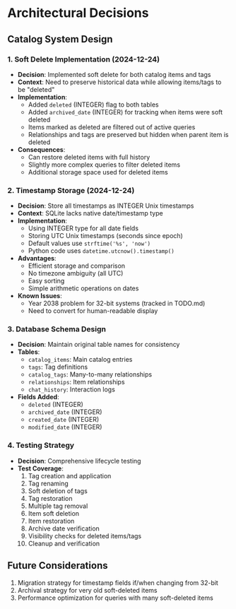 # Architectural Decisions

## Catalog System Design

### 1. Soft Delete Implementation (2024-12-24)
- **Decision**: Implemented soft delete for both catalog items and tags
- **Context**: Need to preserve historical data while allowing items/tags to be "deleted"
- **Implementation**:
  - Added `deleted` (INTEGER) flag to both tables
  - Added `archived_date` (INTEGER) for tracking when items were soft deleted
  - Items marked as deleted are filtered out of active queries
  - Relationships and tags are preserved but hidden when parent item is deleted
- **Consequences**:
  - Can restore deleted items with full history
  - Slightly more complex queries to filter deleted items
  - Additional storage space used for deleted items

### 2. Timestamp Storage (2024-12-24)
- **Decision**: Store all timestamps as INTEGER Unix timestamps
- **Context**: SQLite lacks native date/timestamp type
- **Implementation**:
  - Using INTEGER type for all date fields
  - Storing UTC Unix timestamps (seconds since epoch)
  - Default values use `strftime('%s', 'now')`
  - Python code uses `datetime.utcnow().timestamp()`
- **Advantages**:
  - Efficient storage and comparison
  - No timezone ambiguity (all UTC)
  - Easy sorting
  - Simple arithmetic operations on dates
- **Known Issues**:
  - Year 2038 problem for 32-bit systems (tracked in TODO.md)
  - Need to convert for human-readable display

### 3. Database Schema Design
- **Decision**: Maintain original table names for consistency
- **Tables**:
  - `catalog_items`: Main catalog entries
  - `tags`: Tag definitions
  - `catalog_tags`: Many-to-many relationships
  - `relationships`: Item relationships
  - `chat_history`: Interaction logs
- **Fields Added**:
  - `deleted` (INTEGER)
  - `archived_date` (INTEGER)
  - `created_date` (INTEGER)
  - `modified_date` (INTEGER)

### 4. Testing Strategy
- **Decision**: Comprehensive lifecycle testing
- **Test Coverage**:
  1. Tag creation and application
  2. Tag renaming
  3. Soft deletion of tags
  4. Tag restoration
  5. Multiple tag removal
  6. Item soft deletion
  7. Item restoration
  8. Archive date verification
  9. Visibility checks for deleted items/tags
  10. Cleanup and verification

## Future Considerations
1. Migration strategy for timestamp fields if/when changing from 32-bit
2. Archival strategy for very old soft-deleted items
3. Performance optimization for queries with many soft-deleted items
